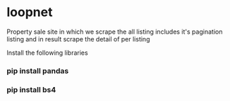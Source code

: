 # loopnet
Property sale site in which we scrape the all listing includes it's pagination listing and in result scrape the detail of per listing

Install the following libraries

### pip install pandas


### pip install bs4
